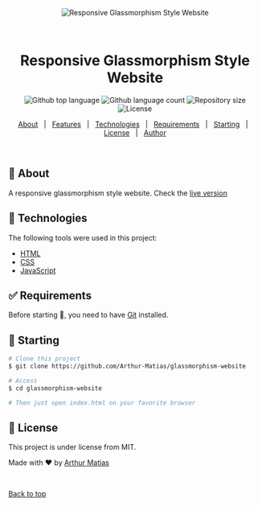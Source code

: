 <div align="center" id="top"> 
  <img src="src\assets\glassmorphism-website.gif" alt="Responsive Glassmorphism Style Website" />

  &#xa0;

  <!-- <a href="https://responsiveglassmorphismstylewebsite.netlify.app">Demo</a> -->
</div>

<h1 align="center">Responsive Glassmorphism Style Website</h1>

<p align="center">
  <img alt="Github top language" src="https://img.shields.io/github/languages/top/Arthur-Matias/glassmorphism-website?color=56BEB8">

  <img alt="Github language count" src="https://img.shields.io/github/languages/count/Arthur-Matias/glassmorphism-website?color=56BEB8">

  <img alt="Repository size" src="https://img.shields.io/github/repo-size/Arthur-Matias/glassmorphism-website?color=56BEB8">

  <img alt="License" src="https://img.shields.io/github/license/Arthur-Matias/glassmorphism-website?color=56BEB8">

  <!-- <img alt="Github issues" src="https://img.shields.io/github/issues/Arthur-Matias/glassmorphism-website?color=56BEB8" /> -->

  <!-- <img alt="Github forks" src="https://img.shields.io/github/forks/Arthur-Matias/glassmorphism-website?color=56BEB8" /> -->

  <!-- <img alt="Github stars" src="https://img.shields.io/github/stars/Arthur-Matias/glassmorphism-website?color=56BEB8" /> -->
</p>

<!-- Status -->

<!-- <h4 align="center"> 
	🚧  Responsive Glassmorphism Style Website 🚀 Under construction...  🚧
</h4> 

<hr> -->

<p align="center">
  <a href="#dart-about">About</a> &#xa0; | &#xa0; 
  <a href="#sparkles-features">Features</a> &#xa0; | &#xa0;
  <a href="#rocket-technologies">Technologies</a> &#xa0; | &#xa0;
  <a href="#white_check_mark-requirements">Requirements</a> &#xa0; | &#xa0;
  <a href="#checkered_flag-starting">Starting</a> &#xa0; | &#xa0;
  <a href="#memo-license">License</a> &#xa0; | &#xa0;
  <a href="https://github.com/Arthur-Matias" target="_blank">Author</a>
</p>

<br>

## :dart: About ##

A responsive glassmorphism style website. Check the [live version](https://arthur-matias.github.io/glassmorphism-website/)

## :rocket: Technologies ##

The following tools were used in this project:

- [HTML](https://developer.mozilla.org/pt-BR/docs/Web/CSS)
- [CSS](https://developer.mozilla.org/pt-BR/docs/Web/HTML)
- [JavaScript](https://developer.mozilla.org/pt-BR/docs/Web/JavaScript)

## :white_check_mark: Requirements ##

Before starting :checkered_flag:, you need to have [Git](https://git-scm.com) installed.

## :checkered_flag: Starting ##

```bash
# Clone this project
$ git clone https://github.com/Arthur-Matias/glassmorphism-website

# Access
$ cd glassmorphism-website

# Then just open index.html on your favorite browser
```

## :memo: License ##

This project is under license from MIT.


Made with :heart: by <a href="https://github.com/Arthur-Matias" target="_blank">Arthur Matias</a>

&#xa0;

<a href="#top">Back to top</a>
